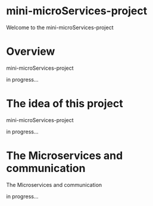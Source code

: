 # mini-microServices-project
Welcome to the mini-microServices-project 

# Overview


mini-microServices-project

  in progress...

# The idea of this project


mini-microServices-project
 
 in progress...


# The Microservices and communication


The Microservices and communication


in progress...
